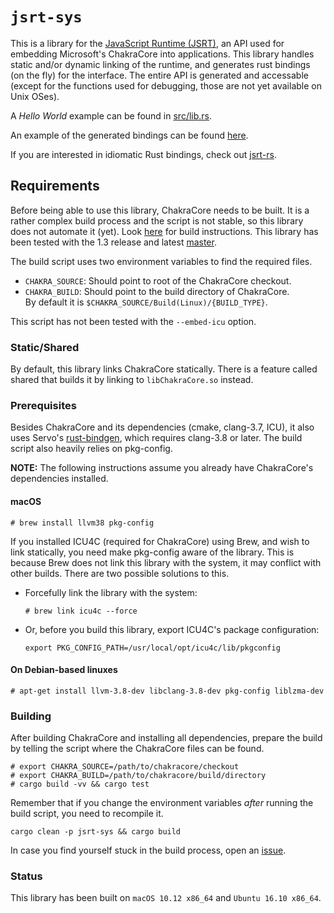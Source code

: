# `jsrt-sys`

This is a library for the [JavaScript Runtime (JSRT)](https://goo.gl/1F6Gi1), an
API used for embedding Microsoft's ChakraCore into applications. This library
handles static and/or dynamic linking of the runtime, and generates rust
bindings (on the fly) for the interface. The entire API is generated and
accessable (except for the functions used for debugging, those are not yet
available on Unix OSes).

A *Hello World* example can be found in
[src/lib.rs](https://github.com/darfink/jsrt-rs/blob/master/jsrt-sys/src/lib.rs).

An example of the generated bindings can be found
[here](https://gist.github.com/darfink/d519756ad88efcddfbfe895439cf9451).

If you are interested in idiomatic Rust bindings, check out
[jsrt-rs](https://github.com/darfink/jsrt-rs).

## Requirements

Before being able to use this library, ChakraCore needs to be built. It is a
rather complex build process and the script is not stable, so this library does
not automate it (yet). Look
[here](https://github.com/Microsoft/ChakraCore/wiki/Building-ChakraCore) for
build instructions. This library has been tested with the 1.3 release and
latest [master](https://github.com/Microsoft/ChakraCore/commit/446b086d17).

The build script uses two environment variables to find the required files.

- `CHAKRA_SOURCE`: Should point to root of the ChakraCore checkout.
- `CHAKRA_BUILD`: Should point to the build directory of ChakraCore.  
By default it is `$CHAKRA_SOURCE/Build(Linux)/{BUILD_TYPE}`.

This script has not been tested with the `--embed-icu` option.

### Static/Shared

By default, this library links ChakraCore statically. There is a feature called
shared that builds it by linking to `libChakraCore.so` instead.

### Prerequisites

Besides ChakraCore and its dependencies (cmake, clang-3.7, ICU), it also uses
Servo's [rust-bindgen](https://github.com/servo/rust-bindgen), which requires
clang-3.8 or later. The build script also heavily relies on pkg-config.

**NOTE:** The following instructions assume you already have ChakraCore's
 dependencies installed.

#### macOS

```
# brew install llvm38 pkg-config
```

If you installed ICU4C (required for ChakraCore) using Brew, and wish to link
statically, you need make pkg-config aware of the library. This is because Brew
does not link this library with the system, it may conflict with other builds.
There are two possible solutions to this.

- Forcefully link the library with the system:

  ```
  # brew link icu4c --force
  ```

- Or, before you build this library, export ICU4C's package configuration:

  ```
  export PKG_CONFIG_PATH=/usr/local/opt/icu4c/lib/pkgconfig
  ```

#### On Debian-based linuxes

```
# apt-get install llvm-3.8-dev libclang-3.8-dev pkg-config liblzma-dev
```

### Building

After building ChakraCore and installing all dependencies, prepare the build by
telling the script where the ChakraCore files can be found.

```
# export CHAKRA_SOURCE=/path/to/chakracore/checkout
# export CHAKRA_BUILD=/path/to/chakracore/build/directory
# cargo build -vv && cargo test
```

Remember that if you change the environment variables *after* running the build
script, you need to recompile it.

```
cargo clean -p jsrt-sys && cargo build
```

In case you find yourself stuck in the build process, open an
[issue](https://github.com/darfink/jsrt-rs/issues/new).

### Status

This library has been built on `macOS 10.12 x86_64` and `Ubuntu 16.10 x86_64`.